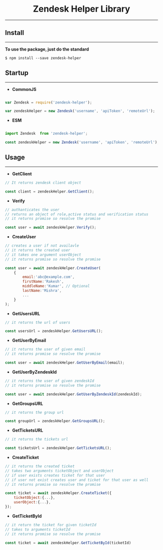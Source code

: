 # <center>Zendesk Helper Library</center>
***

## Install
---

<strong>To use the package, just do the standard</strong>

    $ npm install --save zendesk-helper


## Startup
---

* <strong>CommonJS</strong>

```js

var Zendesk = require('zendesk-helper');

var zendeskHelper = new Zendesk('username', 'apiToken', 'remoteUrl');

```
* <strong>ESM</strong>

```js

import Zendesk  from 'zendesk-helper';

const zendeskHelper = new Zendesk('username', 'apiToken', 'remoteUrl');

```

## Usage
---

* <strong>GetClient</strong>

```js
// It returns zendesk client object

const client = zendeskHelper.GetClient();

```

* <strong>Verify</strong>

```js
// authanticates the user
// returns an object of role,active status and verification status
// it returns promise so resolve the promise

const user = await zendeskHelper.Verify();
```

* <strong>CreateUser</strong>

```js
// creates a user if not availavle
// it returns the created user
// it takes one argument userObject
// it returns promise so resolve the promise

const user = await zendeskHelper.CreateUser(
	{
		email:'abc@example.com',
		firstName:'Rakesh',
		middleName:'Kumar', // Optional
		lastName:'Mishra',
		...
	}
);
```

* <strong>GetUsersURL</strong>

```js
// it returns the url of users

const usersUrl = zendeskHelper.GetUsersURL();
```

* <strong>GetUserByEmail</strong>

```js
// it returns the user of given email
// it returns promise so resolve the promise

const user = await zendeskHelper.GetUserByEmail(email);
```

* <strong>GetUserByZendeskId</strong>

```js
// it returns the user of given zendeskId
// it returns promise so resolve the promise

const user = await zendeskHelper.GetUserByZendeskId(zendeskId);
```

* <strong>GetGroupsURL</strong>

```js
// it returns the group url

const groupUrl = zendeskHelper.GetGroupsURL();
```

* <strong>GetTicketsURL</strong>

```js
// it returns the tickets url

const ticketsUrl = zendeskHelper.GetTicketsURL();
```

* <strong>CreateTicket</strong>

```js
// it returns the created ticket
// takes two arguments ticketObject and userObject
// if user exists creates ticket for that user
// if user not exist creates user and ticket for that user as well
// it returns promise so resolve the promise

const ticket = await zendeskHelper.CreateTicket({
	ticketObject:{...},
	userObject:{...},
});
```

* <strong>GetTicketById</strong>

```js
// it return the ticket for given ticketId
// takes to arguments ticketId
// it returns promise so resolve the promise

const ticket = await zendeskHelper.GetTicketById(ticketId)
```